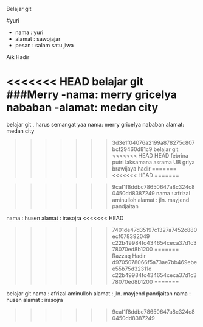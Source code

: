 Belajar git

#yuri
- nama    : yuri
- alamat  : sawojajar
- pesan   : salam satu jiwa
 

Aik Hadir

<<<<<<< HEAD
belajar git 
###Merry
-nama: merry gricelya nababan
-alamat: medan city
=======
belajar git , harus semangat yaa
nama: merry gricelya nababan
alamat: medan city

>>>>>>> 3d3e1f04076a2199a878275c807bcf29460d81c9
belajar git
<<<<<<< HEAD
HEAD
febrina putri laksamana
asrama UB griya brawijaya
hadir
=======
<<<<<<< HEAD
=======

>>>>>>> 9caf1f8ddbc78650647a8c324c80450dd8387249
nama   : afrizal aminulloh
alamat : jln. mayjend pandjaitan

nama : husen
alamat : irasojra
<<<<<<< HEAD
>>>>>>> 7401de47d35197c1327a7452c880ecf078392049
>>>>>>> c22b49984fc434654ceca37d1c378070ed8b1200
=======
Razzaq Hadir
>>>>>>> d9705078066f5a73ae7bb469ebee55b75d32311d
>>>>>>> c22b49984fc434654ceca37d1c378070ed8b1200
=======


belajar git
nama   : afrizal aminulloh
alamat : jln. mayjend pandjaitan
nama : husen
alamat : irasojra

>>>>>>> 9caf1f8ddbc78650647a8c324c80450dd8387249
